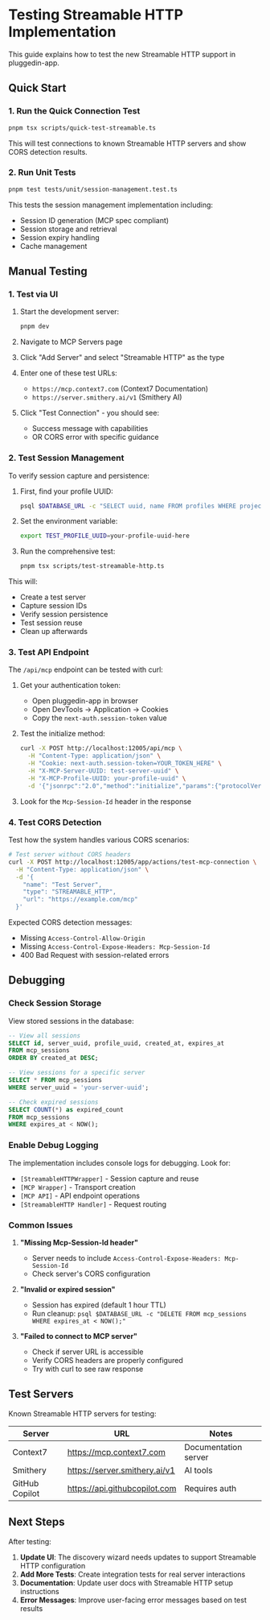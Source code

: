 # Testing Streamable HTTP Implementation

This guide explains how to test the new Streamable HTTP support in pluggedin-app.

## Quick Start

### 1. Run the Quick Connection Test

```bash
pnpm tsx scripts/quick-test-streamable.ts
```

This will test connections to known Streamable HTTP servers and show CORS detection results.

### 2. Run Unit Tests

```bash
pnpm test tests/unit/session-management.test.ts
```

This tests the session management implementation including:
- Session ID generation (MCP spec compliant)
- Session storage and retrieval
- Session expiry handling
- Cache management

## Manual Testing

### 1. Test via UI

1. Start the development server:
   ```bash
   pnpm dev
   ```

2. Navigate to MCP Servers page

3. Click "Add Server" and select "Streamable HTTP" as the type

4. Enter one of these test URLs:
   - `https://mcp.context7.com` (Context7 Documentation)
   - `https://server.smithery.ai/v1` (Smithery AI)

5. Click "Test Connection" - you should see:
   - Success message with capabilities
   - OR CORS error with specific guidance

### 2. Test Session Management

To verify session capture and persistence:

1. First, find your profile UUID:
   ```bash
   psql $DATABASE_URL -c "SELECT uuid, name FROM profiles WHERE project_uuid IN (SELECT uuid FROM projects WHERE user_id = (SELECT id FROM users WHERE email = 'your-email@example.com'));"
   ```

2. Set the environment variable:
   ```bash
   export TEST_PROFILE_UUID=your-profile-uuid-here
   ```

3. Run the comprehensive test:
   ```bash
   pnpm tsx scripts/test-streamable-http.ts
   ```

This will:
- Create a test server
- Capture session IDs
- Verify session persistence
- Test session reuse
- Clean up afterwards

### 3. Test API Endpoint

The `/api/mcp` endpoint can be tested with curl:

1. Get your authentication token:
   - Open pluggedin-app in browser
   - Open DevTools → Application → Cookies
   - Copy the `next-auth.session-token` value

2. Test the initialize method:
   ```bash
   curl -X POST http://localhost:12005/api/mcp \
     -H "Content-Type: application/json" \
     -H "Cookie: next-auth.session-token=YOUR_TOKEN_HERE" \
     -H "X-MCP-Server-UUID: test-server-uuid" \
     -H "X-MCP-Profile-UUID: your-profile-uuid" \
     -d '{"jsonrpc":"2.0","method":"initialize","params":{"protocolVersion":"2024-11-05"},"id":1}'
   ```

3. Look for the `Mcp-Session-Id` header in the response

### 4. Test CORS Detection

Test how the system handles various CORS scenarios:

```bash
# Test server without CORS headers
curl -X POST http://localhost:12005/app/actions/test-mcp-connection \
  -H "Content-Type: application/json" \
  -d '{
    "name": "Test Server",
    "type": "STREAMABLE_HTTP",
    "url": "https://example.com/mcp"
  }'
```

Expected CORS detection messages:
- Missing `Access-Control-Allow-Origin`
- Missing `Access-Control-Expose-Headers: Mcp-Session-Id`
- 400 Bad Request with session-related errors

## Debugging

### Check Session Storage

View stored sessions in the database:

```sql
-- View all sessions
SELECT id, server_uuid, profile_uuid, created_at, expires_at 
FROM mcp_sessions 
ORDER BY created_at DESC;

-- View sessions for a specific server
SELECT * FROM mcp_sessions 
WHERE server_uuid = 'your-server-uuid';

-- Check expired sessions
SELECT COUNT(*) as expired_count 
FROM mcp_sessions 
WHERE expires_at < NOW();
```

### Enable Debug Logging

The implementation includes console logs for debugging. Look for:
- `[StreamableHTTPWrapper]` - Session capture and reuse
- `[MCP Wrapper]` - Transport creation
- `[MCP API]` - API endpoint operations
- `[StreamableHTTP Handler]` - Request routing

### Common Issues

1. **"Missing Mcp-Session-Id header"**
   - Server needs to include `Access-Control-Expose-Headers: Mcp-Session-Id`
   - Check server's CORS configuration

2. **"Invalid or expired session"**
   - Session has expired (default 1 hour TTL)
   - Run cleanup: `psql $DATABASE_URL -c "DELETE FROM mcp_sessions WHERE expires_at < NOW();"`

3. **"Failed to connect to MCP server"**
   - Check if server URL is accessible
   - Verify CORS headers are properly configured
   - Try with curl to see raw response

## Test Servers

Known Streamable HTTP servers for testing:

| Server | URL | Notes |
|--------|-----|-------|
| Context7 | https://mcp.context7.com | Documentation server |
| Smithery | https://server.smithery.ai/v1 | AI tools |
| GitHub Copilot | https://api.githubcopilot.com | Requires auth |

## Next Steps

After testing:

1. **Update UI**: The discovery wizard needs updates to support Streamable HTTP configuration
2. **Add More Tests**: Create integration tests for real server interactions
3. **Documentation**: Update user docs with Streamable HTTP setup instructions
4. **Error Messages**: Improve user-facing error messages based on test results